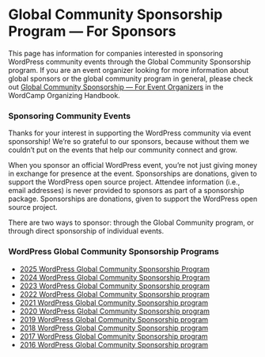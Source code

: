 # Global Community Sponsorship Program — For Sponsors

This page has information for companies interested in sponsoring WordPress community events through the Global Community Sponsorship program. If you are an event organizer looking for more information about global sponsors or the global community program in general, please check out [Global Community Sponsorship — For Event Organizers](https://make.wordpress.org/community/handbook/wordcamp-organizer-handbook/planning-details/fundraising/global-community-sponsorship-for-event-organizers/) in the WordCamp Organizing Handbook.

### Sponsoring Community Events

Thanks for your interest in supporting the WordPress community via event sponsorship! We’re so grateful to our sponsors, because without them we couldn’t put on the events that help our community connect and grow.

When you sponsor an official WordPress event, you’re not just giving money in exchange for presence at the event. Sponsorships are donations, given to support the WordPress open source project. Attendee information (i.e., email addresses) is never provided to sponsors as part of a sponsorship package. Sponsorships are donations, given to support the WordPress open source project.

There are two ways to sponsor: through the Global Community program, or through direct sponsorship of individual events.

### **WordPress Global Community Sponsorship Programs**

*   [2025 WordPress Global Community Sponsorship Program](https://make.wordpress.org/community/2024/12/11/announcing-the-2025-global-sponsorship-program/)
*   [2024 WordPress Global Community Sponsorship Program](https://make.wordpress.org/community/2024-wordpress-global-community-sponsorship-program/)
*   [2023 WordPress Global Community Sponsorship program](https://make.wordpress.org/community/2023-wordpress-global-community-sponsorship-program/)
*   [2022 WordPress Global Community Sponsorship program](https://make.wordpress.org/community/2022-wordpress-global-community-sponsorship-program-2/)
*   [2021 WordPress Global Community Sponsorship program](https://make.wordpress.org/community/2020-wordpress-global-community-sponsorship-program/)
*   [2020 WordPress Global Community Sponsorship program](https://make.wordpress.org/community/2020-wordpress-global-community-sponsorship-program/)
*   [2019 WordPress Global Community Sponsorship program](https://make.wordpress.org/community/2019-wordpress-global-community-sponsorship-program/)
*   [2018 WordPress Global Community Sponsorship program](https://make.wordpress.org/community/2018-global-community-sponsorship-program/)
*   [2017 WordPress Global Community Sponsorship program](https://make.wordpress.org/community/handbook/wordcamp-organizer/first-steps/budget-and-finances/global-sponsorship-program-for-2017/)
*   [2016 WordPress Global Community Sponsorship program](https://make.wordpress.org/community/2016-global-sponsorship-program/)

<!--
*   [To-do](# "To-do")
-->
